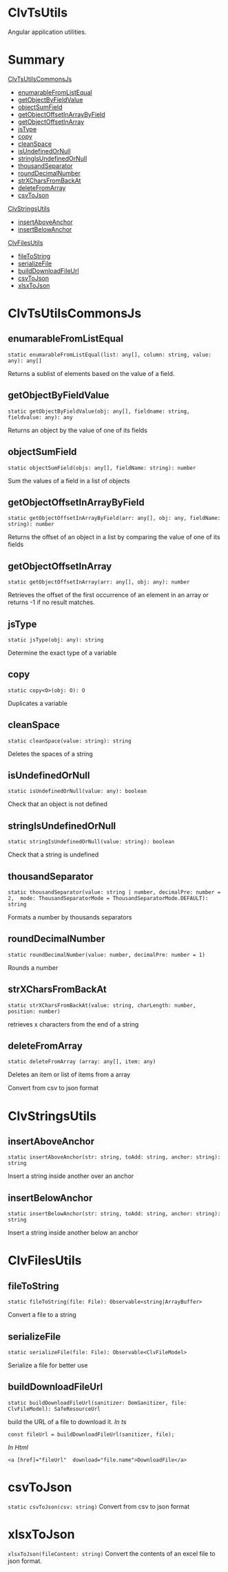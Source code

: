 # ClvTsUtils 

Angular application utilities.
# Summary
[ClvTsUtilsCommonsJs](#clvtsutilscommonsjs)
 - [enumarableFromListEqual](#enumarablefromlistequal)
 - [getObjectByFieldValue](#getobjectbyfieldvalue)
 - [objectSumField](#objectsumfield)
 - [getObjectOffsetInArrayByField](#getobjectoffsetinarraybyfield)
 - [getObjectOffsetInArray](#getobjectoffsetinarray)
 - [jsType](#jstype)
 - [copy](#copy)
 - [cleanSpace](#cleanspace)
 - [isUndefinedOrNull](#isundefinedornull)
 - [stringIsUndefinedOrNull](#stringisundefinedornull)
 - [thousandSeparator](#thousandseparator)
 - [roundDecimalNumber](#rounddecimalnumber)
 - [strXCharsFromBackAt](#strxcharsfrombackat)
 - [deleteFromArray](#deletefromarray)
 - [csvToJson](#csvtojson)

[ClvStringsUtils](#clvstringsutils)

 - [insertAboveAnchor](#insertaboveanchor)
 - [insertBelowAnchor](#insertbelowanchor)

[ClvFilesUtils](#clvfilesutils)

 - [fileToString](#filetostring)
 - [serializeFile](#serializefile)
 - [buildDownloadFileUrl](#builddownloadfileurl)
 - [csvToJson](#csvtojson)
 - [xlsxToJson](#xlsxtojson)
 
# ClvTsUtilsCommonsJs
## enumarableFromListEqual

    static enumarableFromListEqual(list: any[], column: string, value: any): any[]
Returns a sublist of elements based on the value of a field.

## getObjectByFieldValue

    static getObjectByFieldValue(obj: any[], fieldname: string, fieldvalue: any): any
Returns an object by the value of one of its fields

## objectSumField

    static objectSumField(objs: any[], fieldName: string): number
Sum the values of a field in a list of objects

## getObjectOffsetInArrayByField

    static getObjectOffsetInArrayByField(arr: any[], obj: any, fieldName: string): number
Returns the offset of an object in a list by comparing the value of one of its fields

## getObjectOffsetInArray

    static getObjectOffsetInArray(arr: any[], obj: any): number
Retrieves the offset of the first occurrence of an element in an array or returns -1 if no result matches.

## jsType

    static jsType(obj: any): string

Determine the exact type of a variable

## copy

    static copy<O>(obj: O): O
Duplicates a variable

## cleanSpace

    static cleanSpace(value: string): string
Deletes the spaces of a string

## isUndefinedOrNull

    static isUndefinedOrNull(value: any): boolean
Check that an object is not defined

## stringIsUndefinedOrNull

    static stringIsUndefinedOrNull(value: string): boolean

Check that a string is undefined

## thousandSeparator

    static thousandSeparator(value: string | number, decimalPre: number = 2,  mode: ThousandSeparatorMode = ThousandSeparatorMode.DEFAULT): string
Formats a number by thousands separators

## roundDecimalNumber

    static roundDecimalNumber(value: number, decimalPre: number = 1)
Rounds a number

## strXCharsFromBackAt

`static strXCharsFromBackAt(value: string, charLength: number, position: number)`

retrieves x characters from the end of a string

## deleteFromArray

    static deleteFromArray (array: any[], item: any)
Deletes an item or list of items from a array

Convert from csv to json format

# ClvStringsUtils

## insertAboveAnchor

    static insertAboveAnchor(str: string, toAdd: string, anchor: string): string
Insert a string inside another over an anchor

## insertBelowAnchor

    static insertBelowAnchor(str: string, toAdd: string, anchor: string): string
Insert a string inside another below an anchor

# ClvFilesUtils

## fileToString

    static fileToString(file: File): Observable<string|ArrayBuffer>
Convert a file to a string

## serializeFile

    static serializeFile(file: File): Observable<ClvFileModel>
Serialize a file for better use

## buildDownloadFileUrl

    static buildDownloadFileUrl(sanitizer: DomSanitizer, file: ClvFileModel): SafeResourceUrl

build the URL of a file to download it.
*In ts*

    const fileUrl = buildDownloadFileUrl(sanitizer, file);

*In Html*

    <a [href]="fileUrl"  download="file.name">DownloadFile</a>

# csvToJson
`static csvToJson(csv: string)`
Convert from csv to json format

# xlsxToJson
``xlsxToJson(fileContent: string)``
Convert the contents of an excel file to json format.

